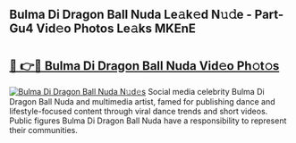 ## Bulma Di Dragon Ball Nuda Le𝚊k𝚎d N𝚞𝚍e - Part-Gu4 Vid𝚎o Photos Le𝚊ks MKEnE

# <h2><a href="http://fbeakv.evod.top/?m=Bulma+Di+Dragon+Ball+Nuda">🔗 👉🔴 Bulma Di Dragon Ball Nuda Vid𝚎o Ph𝚘t𝚘s</a></h2>

[![Bulma Di Dragon Ball Nuda N𝚞d𝚎s](https://i.imgur.com/8V9OHl7.gif)](http://fbeakv.evod.top/?m=Bulma+Di+Dragon+Ball+Nuda)
Social media celebrity Bulma Di Dragon Ball Nuda and multimedia artist, famed for publishing dance and lifestyle-focused content through viral dance trends and short videos. Public figures Bulma Di Dragon Ball Nuda have a responsibility to represent their communities. 
